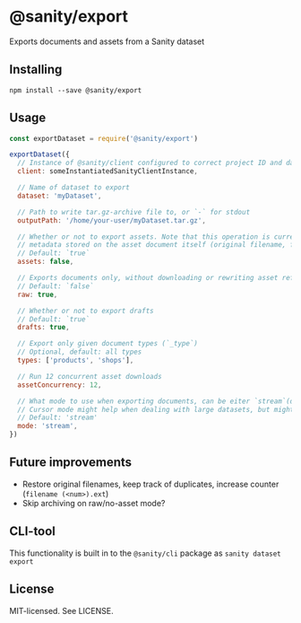 # @sanity/export

Exports documents and assets from a Sanity dataset

## Installing

```
npm install --save @sanity/export
```

## Usage

```js
const exportDataset = require('@sanity/export')

exportDataset({
  // Instance of @sanity/client configured to correct project ID and dataset
  client: someInstantiatedSanityClientInstance,

  // Name of dataset to export
  dataset: 'myDataset',

  // Path to write tar.gz-archive file to, or `-` for stdout
  outputPath: '/home/your-user/myDataset.tar.gz',

  // Whether or not to export assets. Note that this operation is currently slightly lossy;
  // metadata stored on the asset document itself (original filename, for instance) might be lost
  // Default: `true`
  assets: false,

  // Exports documents only, without downloading or rewriting asset references
  // Default: `false`
  raw: true,

  // Whether or not to export drafts
  // Default: `true`
  drafts: true,

  // Export only given document types (`_type`)
  // Optional, default: all types
  types: ['products', 'shops'],

  // Run 12 concurrent asset downloads
  assetConcurrency: 12,

  // What mode to use when exporting documents, can be eiter `stream`(default) or `cursor`.
  // Cursor mode might help when dealing with large datasets, but might yield inconsistent results if the dataset is mutated during export.
  // Default: 'stream'
  mode: 'stream',
})
```

## Future improvements

- Restore original filenames, keep track of duplicates, increase counter (`filename (<num>).ext`)
- Skip archiving on raw/no-asset mode?

## CLI-tool

This functionality is built in to the `@sanity/cli` package as `sanity dataset export`

## License

MIT-licensed. See LICENSE.

